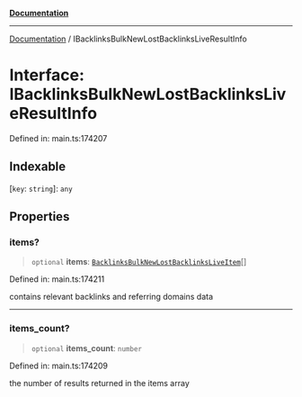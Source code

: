[**Documentation**](../README.md)

***

[Documentation](../README.md) / IBacklinksBulkNewLostBacklinksLiveResultInfo

# Interface: IBacklinksBulkNewLostBacklinksLiveResultInfo

Defined in: main.ts:174207

## Indexable

\[`key`: `string`\]: `any`

## Properties

### items?

> `optional` **items**: [`BacklinksBulkNewLostBacklinksLiveItem`](../classes/BacklinksBulkNewLostBacklinksLiveItem.md)[]

Defined in: main.ts:174211

contains relevant backlinks and referring domains data

***

### items\_count?

> `optional` **items\_count**: `number`

Defined in: main.ts:174209

the number of results returned in the items array
